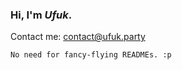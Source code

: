 <h3 align="left">Hi, I'm <em>Ufuk</em>.</h3>

<p>
  
  Contact me: [contact@ufuk.party](mailto:contact@ufuk.party)<br>
</p>

`No need for fancy-flying READMEs. :p `
